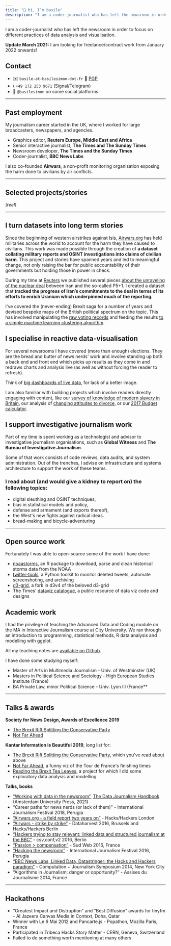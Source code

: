 ```yaml
---
title: "👋 hi, I’m basile"
description: "I am a coder-journalist who has left the newsroom in order to focus on different practices of data analysis and visualisation."
---
```


I am a coder-journalist who has left the newsroom in order to focus on different practices of data analysis and visualisation.

<span style="font-weight: bold; color: var(--highlight)">Update March 2021:</span> I am looking for freelance/contract work from January 2022 onwards!

## Contact
* ✉️ `basile-at-basilesimon-dot-fr` 🔐 [PGP](https://keys.openpgp.org/search?q=basile%40basilesimon.fr)
* 📞 `+49 172 253 9671` (Signal/Telegram)
* 🔗 `@basilesimon` on some social platforms

---

## Past employment

My journalism career started in the UK, where I worked for large broadcasters, newspapers, and agencies.

* Graphics editor, **Reuters Europe, Middle East and Africa**
* Senior interactive journalist, **The Times and The Sunday Times**
* Newsroom developer, **The Times and the Sunday Times**
* Coder-journalist, **BBC News Labs**

I also co-founded **Airwars**, a non-profit monitoring organisation exposing the harm done to civilians by air conflicts.

---
## Selected projects/stories

_(reel)_

---

## I turn datasets into long term stories
Since the beginning of western airstrikes against Isis, [Airwars.org](https://airwars.org) has held militaries across the world to account for the harm they have caused to civilians. This work was made possible through the creation of **a dataset collating military reports and OSINT investigations into claims of civilian harm**. This project and stories have spanned years and led to meaningful change, not only raising the bar for public accountability of their governments but holding those in power in check.

During my time at [Reuters](https://graphics.reuters.com) we published several pieces [about the unraveling of the nuclear deal](https://graphics.reuters.com/IRAN-NUCLEAR/0100B0660CC/index.html) between Iran and the so-called P5+1. I created a dataset that **tracked the progress of Iran’s commitments to the deal in terms of its efforts to enrich Uranium which underpinned much of the reporting.**

I've covered the (never-ending) Brexit saga for a number of years and devised bespoke maps of the British political spectrum on the topic. This has involved manipulating the [raw voting records](https://graphics.reuters.com/BRITAIN-EU-LEADER/010092Q33KW/index.html) and feeding the results [to a simple machine learning clustering algorithm](https://blog.basilesimon.fr/2019/10/06/brexit-machine-learning/).

## I specialise in reactive data-visualisation
For several newsrooms I have covered (more than enough) elections. They are the bread and butter of news nerds' work and involve standing up both a back end and front end which picks up results as they come in and redraws charts and analysis live (as well as without forcing the reader to refresh).

Think of [big dashboards of live data](https://blog.basilesimon.fr/2020/11/08/portfolio-general-election-2019-britain/), for lack of a better image.

I am also familiar with building projects which involve readers directly engaging with content, like our [survey of knowledge of modern slavery in Britain](https://www.thetimes.co.uk/article/child-trafficking-boys-lured-by-dreams-of-football-stardom-forced-into-sex-slavery-9qr53xpkw), our analysis of [changing attitudes to divorce](https://www.thetimes.co.uk/article/meet-the-new-breed-of-happy-divorcee-women-who-are-empowered-positive-and-thrilled-to-be-single-7skzg3k8s), or our [2017 Budget calculator](https://www.thetimes.co.uk/article/the-times-2017-budget-calculator-mwx5jwwjl/). 

## I support investigative journalism work
Part of my time is spent working as a technologist and advisor to investigative journalism organisations, such as **Global Witness** and **The Bureau of Investigative Journalism**.

Some of that work consists of code reviews, data audits, and system administration. Out of the trenches, I advise on infrastructure and systems architecture to support the work of these teams.

### I read about (and would give a kidney to report on) the following topics:
*  digital sleuthing and OSINT techniques,
*  bias in statistical models and policy,
*  defense and armament (and exports thereof),
*  the West's new fights against radical ideas.
*  bread-making and bicycle-adventuring

---

## Open source work
Fortunately I was able to open-source some of the work I have done:
+ [noaastorms](https://github.com/basilesimon/noaastorms), an R package to download, parse and clean historical storms data from the NOAA
+ [twitter-tools](https://github.com/basilesimon/twitter-tools), a Python toolkit to monitor deleted tweets, automate screenshoting, and archiving
+ [d3-grid](https://github.com/basilesimon/d3-grid), a fork in d3v4 of the beloved d3-grid
+ The Times' [dataviz catalogue](https://github.com/times/dataviz-catalogue), a public resource of data viz code and designs

## Academic work
I had the privilege of teaching the Advanced Data and Coding module on the MA in Interactive Journalism course at City University. We ran through an introduction to programming, statistical methods, R data analysis and modelling with ggplot.

All my teaching notes are [available on Github](https://github.com/basilesimon/interactive-journalism-module).

I have done some studying myself:
+ Master of Arts in Multimedia Journalism - Univ. of Westminster (UK)
+ Masters in Political Science and Sociology - High European Studies Institute (France)
+ BA Private Law, minor Political Science - Univ. Lyon III (France**

---

## Talks & awards


**Society for News Design, Awards of Excellence 2019**
+ [The Brexit Rift Splitting the Conservative Party](https://www.informationisbeautifulawards.com/showcase/4236-reading-the-brexit-tea-leaves)
+ [Not Far Ahead](https://www.informationisbeautifulawards.com/showcase/4232-not-far-ahead)

**Kantar Information is Beautiful 2019**, long list for:
+ [The Brexit Rift Splitting the Conservative Party](https://www.informationisbeautifulawards.com/showcase/4236-reading-the-brexit-tea-leaves), which you've read about above
+ [Not Far Ahead](https://www.informationisbeautifulawards.com/showcase/4232-not-far-ahead), a funny viz of the Tour de France's finishing times
+ [Reading the Brexit Tea Leaves](https://www.informationisbeautifulawards.com/showcase/4236-reading-the-brexit-tea-leaves), a project for which I did some exploratory data analysis and modelling 

**Talks, books**
+ [“Working with data in the newsroom”](https://blog.basilesimon.fr/2021/03/23/data-journalism-handbook-published/), [The Data Journalism Handbook](https://www.aup.nl/en/book/9789462989511/the-data-journalism-handbook) (Amsterdam University Press, 2021)
+ “Career paths for news nerds (or lack of them)” - International Journalism Festival 2018, Perugia
+ [“Airwars.org - a field report,two years on”](https://basilesimon.fr/talks/hhlondon2016) - Hacks/Hackers London
+ [“Airwars - strike by strike”](https://basilesimon.fr/talks/hhberlin2016) - Dataharvest 2016, Brussels and Hacks/Hackers Berlin
+ [“Hackers trying to stay relevant: linked data and structured journalism at the BBC”](https://basilesimon.fr/talks/csvconf2016) - csv,conf,v2 2016, Berlin
+ [“Passion > compensation”](https://basilesimon.fr/talks/sudweb2016) - Sud Web 2016, France
+ [“Hacking the newsroom”](https://docs.google.com/presentation/d/1rWytMs0HVqEQPSAdNyqYSEH4cVmaKGTa6tcNbiL0_pY/edit?usp=sharing) - International Journalism Festival 2016, Perugia
+ [“BBC News Labs, Linked Data, Datastringer: the Hacks and Hackers paradigm”](https://basilesimon.fr/talks/cjsymposium2014/) - Computation + Journalism Symposium 2014, New York City
+ “Algorithms in Journalism: danger or opportunity?” - Assises du Journalisme 2014, France

---

## Hackathons
+ “Greatest Impact and Distruption” and “Best Diffusion” awards for tinyfm - Al Jazeera Canvas Media in Context, Doha, Qatar
+ Winner with Le 6 Mai 2012 and Pancarte.js - Popathon, Mozilla Paris, France
+ Participated in Tribeca Hacks Story Matter - CERN, Geneva, Switzerland
+ Failed to do something worth mentioning at many others
